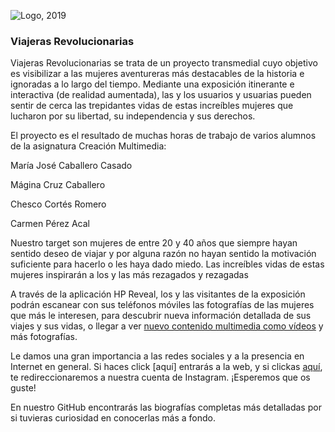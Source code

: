 ![Logo, 2019](https://github.com/MariJose13/ViajerasRevolucionarias/blob/master/biografias/Nuestro%20Logo.png)

###                                                Viajeras Revolucionarias


Viajeras Revolucionarias se trata de un proyecto transmedial cuyo objetivo es visibilizar a las mujeres aventureras más destacables de la historia e ignoradas a lo largo del tiempo. Mediante una exposición itinerante e interactiva (de realidad aumentada), las y los usuarios y usuarias pueden sentir de cerca las trepidantes vidas de estas increíbles mujeres que lucharon por su libertad, su independencia y sus derechos. 


El proyecto es el resultado de muchas horas de trabajo de varios alumnos de la asignatura Creación Multimedia:

María José Caballero Casado

Mágina Cruz Caballero

Chesco Cortés Romero

Carmen Pérez Acal


Nuestro target son mujeres de entre 20 y 40 años que siempre hayan sentido deseo de viajar y por alguna razón no hayan sentido la motivación suficiente para hacerlo o les haya dado miedo. Las increíbles vidas de estas mujeres inspirarán a los y las más rezagados y rezagadas

A través de la aplicación HP Reveal, los y las visitantes de la exposición podrán escanear con sus teléfonos móviles las fotografías de las mujeres que más le interesen, para descubrir nueva información detallada de sus viajes y sus vidas, o llegar a ver [nuevo contenido multimedia como vídeos](https://youtu.be/PfjCKjCrnbQ) y más fotografías.

Le damos una gran importancia a las redes sociales y a la presencia en Internet en general. Si haces click [aquí]  entrarás a la web, y si clickas [aquí](https://www.instagram.com/viajerasrevolucionarias/), te redireccionaremos a nuestra cuenta de Instagram. ¡Esperemos que os guste!


En nuestro GitHub encontrarás las biografías completas más detalladas por si tuvieras curiosidad en conocerlas más a fondo.
